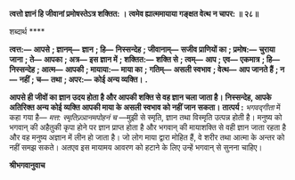 **त्वत्तो ज्ञानं हि जीवानां प्रमोषस्तेऽत्र शक्तित: ।** **त्वमेव ह्यात्ममायाया गङ्क्षत वेत्थ न चापर: ॥ २८॥** 

शब्दार्थ **** 

**त्वत्त:—** **आपसे** **; ज्ञानम्—** **ज्ञान** **; हि—** **निस्सन्देह** **; जीवानाम्—** **सजीव प्राणियों का** **; प्रमोष:—** **चुराया जाना** **; ते—** **आपका** **; अत्र—** **इस ज्ञान में** **; शक्तित:—** **शक्ति से** **; त्वम्—** **आप** **; एव—** **एकमात्र** **; हि—** **निस्सन्देह** **; आत्म—** **आपकी** **; मायाया:—** **माया का** **;** **गतिम्—** **असली स्वभाव** **; वेत्थ—** **आप जानते हैं** **; न—** **नहीं** **; च—** **तथा** **; अपर:—** **कोई अन्य व्यक्ति।** **.** 

**आपसे ही जीवों का ज्ञान उदय होता है और आपकी शक्ति से वह ज्ञान चला जाता है।** **निस्सन्देह, आपके अतिरिक्त अन्य कोई व्यक्ति आपकी माया के असली स्वभाव को नहीं जान** **सकता।** **तात्पर्य :** *भगवद्गीता* में कहा गया है— *मत्त: स्मृतिज्र्ञानमपोहनं च* —मुझी से स्मृति, ज्ञान तथा विस्मृति उत्पन्न होती है। मनुष्य को भगवान् की अहैतुकी कृपा होने पर ज्ञान प्राप्त होता है और भगवान् की मायाशक्ति से वही ज्ञान जाता रहता है और वह मनुष्य अज्ञान में लीन हो जाता है। जो लोग माया द्वारा मोहित हैं, वे शरीर तथा आत्मा के अन्तर को नहीं समझ सकते। अतएव इस मायामय आवरण को हटाने के लिए उन्हें भगवान् से सुनना चाहिए।  

**श्रीभगवानुवाच** 